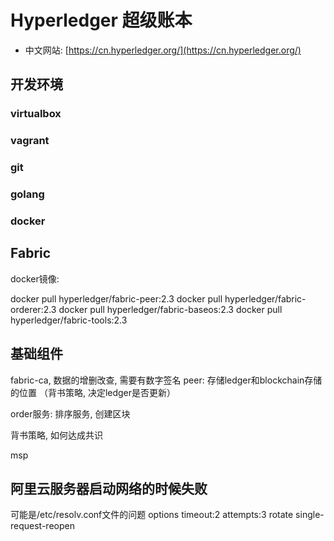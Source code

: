 # Hyperledger 超级账本

- 中文网站: [https://cn.hyperledger.org/](https://cn.hyperledger.org/)

## 开发环境

### virtualbox

### vagrant

### git

### golang

### docker

## Fabric

docker镜像:

docker pull hyperledger/fabric-peer:2.3
docker pull hyperledger/fabric-orderer:2.3
docker pull hyperledger/fabric-baseos:2.3
docker pull hyperledger/fabric-tools:2.3

## 基础组件

fabric-ca, 数据的增删改查, 需要有数字签名
peer: 存储ledger和blockchain存储的位置
（背书策略, 决定ledger是否更新）

order服务: 排序服务, 创建区块

背书策略, 如何达成共识

msp

## 阿里云服务器启动网络的时候失败

可能是/etc/resolv.conf文件的问题
options timeout:2 attempts:3 rotate single-request-reopen
